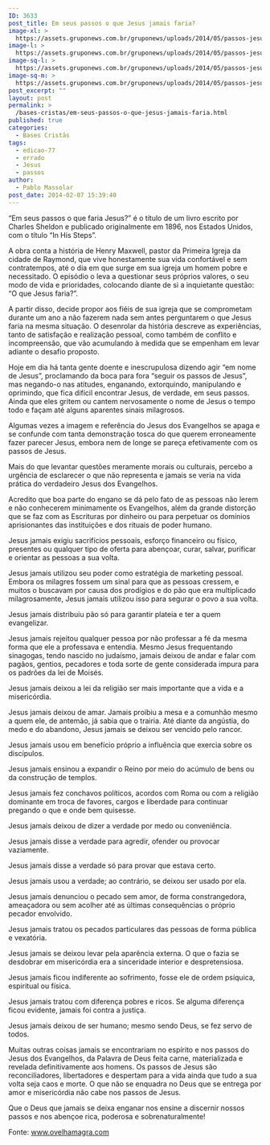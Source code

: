```yaml
---
ID: 3633
post_title: Em seus passos o que Jesus jamais faria?
image-xl: >
  https://assets.gruponews.com.br/gruponews/uploads/2014/05/passos-jesus-jamais-faria.jpg
image-l: >
  https://assets.gruponews.com.br/gruponews/uploads/2014/05/passos-jesus-jamais-faria-1280x720.jpg
image-sq-l: >
  https://assets.gruponews.com.br/gruponews/uploads/2014/05/passos-jesus-jamais-faria-1280x1080.jpg
image-sq-m: >
  https://assets.gruponews.com.br/gruponews/uploads/2014/05/passos-jesus-jamais-faria-720x720.jpg
post_excerpt: ""
layout: post
permalink: >
  /bases-cristas/em-seus-passos-o-que-jesus-jamais-faria.html
published: true
categories:
  - Bases Cristãs
tags:
  - edicao-77
  - errado
  - Jesus
  - passos
author:
  - Pablo Massolar
post_date: 2014-02-07 15:39:40
---
```

“Em seus passos o que faria Jesus?” é o título de um livro escrito por Charles Sheldon e publicado originalmente em 1896, nos Estados Unidos, com o título “In His Steps”.

A obra conta a história de Henry Maxwell, pastor da Primeira Igreja da cidade de Raymond, que vive honestamente sua vida confortável e sem contratempos, até o dia em que surge em sua igreja um homem pobre e necessitado. O episódio o leva a questionar seus próprios valores, o seu modo de vida e prioridades, colocando diante de si a inquietante questão: “O que Jesus faria?”.

A partir disso, decide propor aos fiéis de sua igreja que se comprometam durante um ano a não fazerem nada sem antes perguntarem o que Jesus faria na mesma situação. O desenrolar da história descreve as experiências, tanto de satisfação e realização pessoal, como também de conflito e incompreensão, que vão acumulando à medida que se empenham em levar adiante o desafio proposto.

Hoje em dia há tanta gente doente e inescrupulosa dizendo agir “em nome de Jesus”, proclamando da boca para fora “seguir os passos de Jesus”, mas negando-o nas atitudes, enganando, extorquindo, manipulando e oprimindo, que fica difícil encontrar Jesus, de verdade, em seus passos. Ainda que eles gritem ou cantem nervosamente o nome de Jesus o tempo todo e façam até alguns aparentes sinais milagrosos.

Algumas vezes a imagem e referência do Jesus dos Evangelhos se apaga e se confunde com tanta demonstração tosca do que querem erroneamente fazer parecer Jesus, embora nem de longe se pareça efetivamente com os passos de Jesus.

Mais do que levantar questões meramente morais ou culturais, percebo a urgência de esclarecer o que não representa e jamais se veria na vida prática do verdadeiro Jesus dos Evangelhos.

Acredito que boa parte do engano se dá pelo fato de as pessoas não lerem e não conhecerem minimamente os Evangelhos, além da grande distorção que se faz com as Escrituras por dinheiro ou para perpetuar os domínios aprisionantes das instituições e dos rituais de poder humano.

Jesus jamais exigiu sacrifícios pessoais, esforço financeiro ou físico, presentes ou qualquer tipo de oferta para abençoar, curar, salvar, purificar e orientar as pessoas a sua volta.

Jesus jamais utilizou seu poder como estratégia de marketing pessoal. Embora os milagres fossem um sinal para que as pessoas cressem, e muitos o buscavam por causa dos prodígios e do pão que era multiplicado milagrosamente, Jesus jamais utilizou isso para segurar o povo a sua volta.

Jesus jamais distribuiu pão só para garantir plateia e ter a quem evangelizar.

Jesus jamais rejeitou qualquer pessoa por não professar a fé da mesma forma que ele a professava e entendia. Mesmo Jesus frequentando sinagogas, tendo nascido no judaísmo, jamais deixou de andar e falar com pagãos, gentios, pecadores e toda sorte de gente considerada impura para os padrões da lei de Moisés.

Jesus jamais deixou a lei da religião ser mais importante que a vida e a misericórdia.

Jesus jamais deixou de amar. Jamais proibiu a mesa e a comunhão mesmo a quem ele, de antemão, já sabia que o trairia. Até diante da angústia, do medo e do abandono, Jesus jamais se deixou ser vencido pelo rancor.

Jesus jamais usou em benefício próprio a influência que exercia sobre os discípulos.

Jesus jamais ensinou a expandir o Reino por meio do acúmulo de bens ou da construção de templos.

Jesus jamais fez conchavos políticos, acordos com Roma ou com a religião dominante em troca de favores, cargos e liberdade para continuar pregando o que e onde bem quisesse.

Jesus jamais deixou de dizer a verdade por medo ou conveniência.

Jesus jamais disse a verdade para agredir, ofender ou provocar vaziamente.

Jesus jamais disse a verdade só para provar que estava certo.

Jesus jamais usou a verdade; ao contrário, se deixou ser usado por ela.

Jesus jamais denunciou o pecado sem amor, de forma constrangedora, ameaçadora ou sem acolher até as últimas consequências o próprio pecador envolvido.

Jesus jamais tratou os pecados particulares das pessoas de forma pública e vexatória.

Jesus jamais se deixou levar pela aparência externa. O que o fazia se desdobrar em misericórdia era a sinceridade interior e despretensiosa.

Jesus jamais ficou indiferente ao sofrimento, fosse ele de ordem psíquica, espiritual ou física.

Jesus jamais tratou com diferença pobres e ricos. Se alguma diferença ficou evidente, jamais foi contra a justiça.

Jesus jamais deixou de ser humano; mesmo sendo Deus, se fez servo de todos.

Muitas outras coisas jamais se encontrariam no espírito e nos passos do Jesus dos Evangelhos, da Palavra de Deus feita carne, materializada e revelada definitivamente aos homens. Os passos de Jesus são reconciliadores, libertadores e despertam para a vida ainda que tudo a sua volta seja caos e morte. O que não se enquadra no Deus que se entrega por amor e misericórdia não cabe nos passos de Jesus.

Que o Deus que jamais se deixa enganar nos ensine a discernir nossos passos e nos abençoe rica, poderosa e sobrenaturalmente!

Fonte: www.ovelhamagra.com